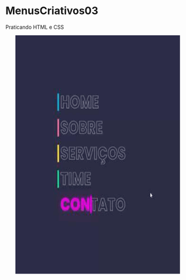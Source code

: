 # MenusCriativos03

Praticando HTML e CSS

<p align="center">
  <img width="450" height="650" src="src/menugif.GIF">
</p>


